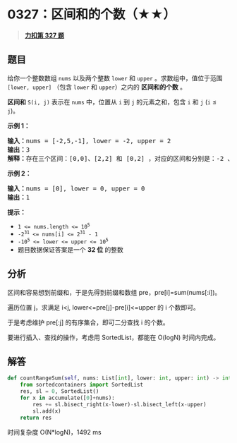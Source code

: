 # 0327：区间和的个数（★★）


> <u>**[力扣第 327 题](https://leetcode.cn/problems/count-of-range-sum/)**</u>

## 题目

<p>给你一个整数数组 <code>nums</code> 以及两个整数 <code>lower</code> 和 <code>upper</code> 。求数组中，值位于范围 <code>[lower, upper]</code> （包含 <code>lower</code> 和 <code>upper</code>）之内的 <strong>区间和的个数</strong> 。</p>

<p><strong>区间和</strong> <code>S(i, j)</code> 表示在 <code>nums</code> 中，位置从 <code>i</code> 到 <code>j</code> 的元素之和，包含 <code>i</code> 和 <code>j</code> (<code>i</code> ≤ <code>j</code>)。</p>


<strong>示例 1：</strong>

<pre>
<strong>输入：</strong>nums = [-2,5,-1], lower = -2, upper = 2
<strong>输出：</strong>3
<strong>解释：</strong>存在三个区间：[0,0]、[2,2] 和 [0,2] ，对应的区间和分别是：-2 、-1 、2 。
</pre>

<p><strong>示例 2：</strong></p>

<pre>
<strong>输入：</strong>nums = [0], lower = 0, upper = 0
<strong>输出：</strong>1
</pre>



<p><strong>提示：</strong></p>

<ul>
<li><code>1 <= nums.length <= 10<sup>5</sup></code></li>
<li><code>-2<sup>31</sup> <= nums[i] <= 2<sup>31</sup> - 1</code></li>
<li><code>-10<sup>5</sup> <= lower <= upper <= 10<sup>5</sup></code></li>
<li>题目数据保证答案是一个 <strong>32 位</strong> 的整数</li>
</ul>


## 分析

区间和容易想到前缀和，于是先得到前缀和数组 pre，pre[i]=sum(nums[:i])。

遍历位置 j，求满足 i<j, lower<=pre[j]-pre[i]<=upper 的 i 个数即可。

于是考虑维护 pre[:j] 的有序集合，即可二分查找 i 的个数。

要进行插入、查找的操作，考虑用 SortedList，都能在 O(logN) 时间内完成。

## 解答

```python
def countRangeSum(self, nums: List[int], lower: int, upper: int) -> int:
    from sortedcontainers import SortedList
    res, sl = 0, SortedList()
    for x in accumulate([0]+nums):
        res += sl.bisect_right(x-lower)-sl.bisect_left(x-upper)
        sl.add(x)
    return res
```
时间复杂度 O(N*logN)，1492 ms

